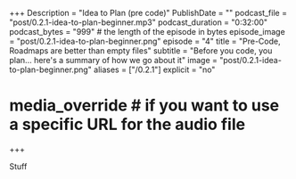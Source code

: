 +++
Description = "Idea to Plan (pre code)"
PublishDate = ""
podcast_file = "post/0.2.1-idea-to-plan-beginner.mp3"
podcast_duration = "0:32:00"
podcast_bytes = "999" # the length of the episode in bytes
episode_image = "post/0.2.1-idea-to-plan-beginner.png"
episode = "4"
title = "Pre-Code, Roadmaps are better than empty files"
subtitle = "Before you code, you plan... here's a summary of how we go about it"
image = "post/0.2.1-idea-to-plan-beginner.png"
aliases = ["/0.2.1"]
explicit = "no"
# media_override # if you want to use a specific URL for the audio file
+++

Stuff
